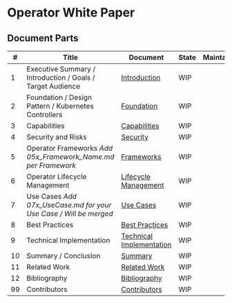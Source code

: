 # Operator White Paper

## Document Parts
| # | Title | Document | State | Maintainer |
| - | - | - | - | - |
| 1 | Executive Summary / Introduction / Goals / Target Audience | [Introduction](01_Introduction.md) | WIP | |
| 2 | Foundation / Design Pattern / Kubernetes Controllers | [Foundation](02_Foundation.md) | WIP | | 
| 3 | Capabilities | [Capabilities](03_Capabilities.md) | WIP | |
| 4 | Security and Risks | [Security](04_Security.md) | WIP | |
| 5 | Operator Frameworks *Add 05x_Framework_Name.md per Framework* | [Frameworks](05_Frameworks.md) | WIP | |
| 6 | Operator Lifecycle Management | [Lifecycle Management](06_Lifecycle.md) | WIP | |
| 7 | Use Cases *Add 07x_UseCase.md for your Use Case / Will be merged* | [Use Cases](07_Use_Cases.md) | WIP | |
| 8 | Best Practices | [Best Practices](08_Best_Practices.md) | WIP | |
| 9 | Technical Implementation | [Technical Implementation](09_Technical_Implementation.md) | WIP | |
| 10 | Summary / Conclusion | [Summary](10_Summary.md) | WIP | |
| 11 | Related Work | [Related Work](11_Related_Work.md) | WIP | |
| 12 | Bibliography | [Bibliography](12_Bibliography.md) | WIP | |
| 99 | Contributors | [Contributors](99_Contributors.md) | WIP | |
